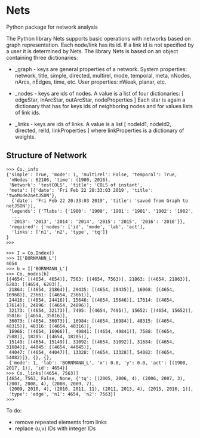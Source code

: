 # Nets
Python package for network analysis

The Python library Nets supports basic operations with networks
based on graph representation. Each node/link has its id. If a link id
is not specified by a user it is determined by Nets.
The library Nets is based on an object containing three dictionaries:

  - _graph - keys are general properties of a network. System
properties: network, title, simple, directed, multirel,
mode, temporal, meta, nNodes, nArcs, nEdges, time, etc.
User properties: nWeak, planar, etc.

  - _nodes - keys are ids of nodes. A value is a list of four
dictionaries:
[ edgeStar, inArcStar, outArcStar, nodeProperties ]
Each star is again a dictionary that has for keys ids of
neighboring nodes and for values lists of link ids.

  - _links - keys are ids of links. A value is a list
[ nodeId1, nodeId2, directed, relId, linkProperties ]
where linkProperties is a dictionary of weights.
## Structure of Network

```
>>> Co._info
{'simple': True, 'mode': 1, 'multirel': False, 'temporal': True, 
 'nNodes': 62106, 'time': (1900, 2016),
 'Network': 'testCOLS', 'title': 'COLS of instant', 
 'meta': [{'date': 'Fri Feb 22 20:33:03 2019', 'title': 'twoMode2netJSON'},
  {'date': 'Fri Feb 22 20:33:03 2019', 'title': 'saved from Graph to netJSON'}],
 'legends': {'Tlabs': {'1900': '1900', '1901': '1901', '1902': '1902', 
  ...
  '2013': '2013', '2014': '2014', '2015': '2015', '2016': '2016'}},
 'required': {'nodes': ['id', 'mode', 'lab', 'act'], 
  'links': ['n1', 'n2', 'type', 'tq']}
}
>>>  
```

```
>>> I = Co.Index()
>>> I['BORNMANN_L']
4654
>>> b = I['BORNMANN_L']
>>> Co._nodes[b]
[{4654: [(4654, 4654)], 7563: [(4654, 7563)], 21863: [(4654, 21863)], 6203: [(4654, 6203)], 
 21864: [(4654, 21864)], 29435: [(4654, 29435)], 16968: [(4654, 16968)], 23661: [(4654, 23661)],
 24416: [(4654, 24416)], 15646: [(4654, 15646)], 17614: [(4654, 17614)], 24896: [(4654, 24896)], 
 32173: [(4654, 32173)], 7495: [(4654, 7495)], 15652: [(4654, 15652)], 35816: [(4654, 35816)], 
 36073: [(4654, 36073)], 16984: [(4654, 16984)], 48315: [(4654, 48315)], 48316: [(4654, 48316)], 
 16966: [(4654, 16966)],  49841: [(4654, 49841)], 7588: [(4654, 7588)], 18205: [(4654, 18205)], 
 15149: [(4654, 15149)], 31092: [(4654, 31092)], 31684: [(4654, 31684)], 44045: [(4654, 44045)], 
 44047: [(4654, 44047)], 13328: [(4654, 13328)], 54082: [(4654, 54082)]}, {}, {},
 {'mode': 1, 'lab': 'BORNMANN_L', 'x': 0.0, 'y': 0.0, 'act': [(1900, 2017, 1)], 'id': 4654}]
>>> Co._links[(4654, 7563)]
[4654, 7563, False, None, {'tq': [(2005, 2006, 4), (2006, 2007, 3), (2007, 2008, 4), (2008, 2009, 7),
 (2009, 2010, 4), (2010, 2011, 11), (2011, 2013, 4), (2015, 2016, 1)],
 'type': 'edge', 'n1': 4654, 'n2': 7563}]
>>> 
```
To do:
  - remove repeated elements from links
  - replace (u,v) IDs with integer IDs
